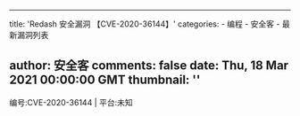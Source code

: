 
---
title: 'Redash 安全漏洞
【CVE-2020-36144】'
categories: 
    - 编程
    - 安全客
    - 最新漏洞列表

author: 安全客
comments: false
date: Thu, 18 Mar 2021 00:00:00 GMT
thumbnail: ''
---

<div>   
编号:CVE-2020-36144 | 平台:未知  
</div>
            